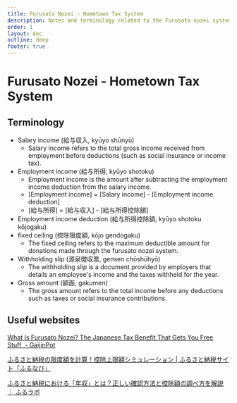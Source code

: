 ```yaml
---
title: Furusato Nozei - Hometown Tax System
description: Notes and terminology related to the Furusato nozei system in Japan
order: 1
layout: doc
outline: deep
footer: true
---
```


# Furusato Nozei - Hometown Tax System


## Terminology

* Salary income (給与収入, kyūyo shūnyū)
  * Salary income refers to the total gross income received from employment before deductions (such as social insurance or income tax).
* Employment income (給与所得, kyūyo shotoku)
  * Employment income is the amount after subtracting the employment income deduction from the salary income.
  * [Employment income] = [Salary income] - [Employment income deduction]
  * [給与所得] = [給与収入] - [給与所得控除額]
* Employment income deduction (給与所得控除額, kyūyo shotoku kōjogaku)
* fixed ceiling (控除限度額, kōjo gendogaku)
  * The fixed ceiling refers to the maximum deductible amount for donations made through the furusato nozei system.
* Withholding slip (源泉徴収票, gensen chōshūhyō)
  * The withholding slip is a document provided by employers that details an employee's income and the taxes withheld for the year.
* Gross amount (額面, gakumen)
  * The gross amount refers to the total income before any deductions such as taxes or social insurance contributions.


## Useful websites

[What Is Furusato Nozei? The Japanese Tax Benefit That Gets You Free Stuff  - GaijinPot](https://blog.gaijinpot.com/what-is-furusato-nozei-the-japanese-tax-benefit-that-gets-you-free-stuff/)

[ふるさと納税の限度額を計算！控除上限額シミュレーション | ふるさと納税サイト「ふるなび」](https://furunavi.jp/deduction.aspx)

[ふるさと納税における「年収」とは？正しい確認方法と控除額の調べ方を解説 ｜ ふるラボ](https://furusato.asahi.co.jp/howto/other/post-607/)
